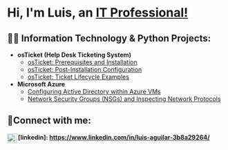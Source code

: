 <h1>Hi, I'm Luis, an <a href="https://www.linkedin.com/in/luis-aguilar-3b8a29264">IT Professional!</a></h1>

<h2>👨‍💻 Information Technology & Python Projects:</h2>

- <b>osTicket (Help Desk Ticketing System)</b>
  - [osTicket: Prerequisites and Installation](https://github.com/dclui5/osticket-prereqs)
  - [osTicket: Post-Installation Configuration](https://github.com/joshmadakorcc/post-install-config)
  - [osTicket: Ticket Lifecycle Examples](https://github.com/joshmadakorcc/ticket-lifecycle)
- <b>Microsoft Azure</b>
  - [Configuring Active Directory within Azure VMs](https://github.com/joshmadakorcc/configure-ad)
  - [Network Security Groups (NSGs) and Inspecting Network Protocols](https://github.com/joshmadakorcc/azure-network-protocols)

<h2>🤳Connect with me:</h2>

<img align="left" alt="Luis | LinkedIn" width="22px" src="https://cdn.jsdelivr.net/npm/simple-icons@v3/icons/linkedin.svg" />

<b>[linkedin]: https://www.linkedin.com/in/luis-aguilar-3b8a29264/</b>
